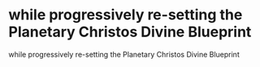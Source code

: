 # while progressively re-setting the Planetary Christos Divine Blueprint

while progressively re-setting the Planetary Christos Divine Blueprint